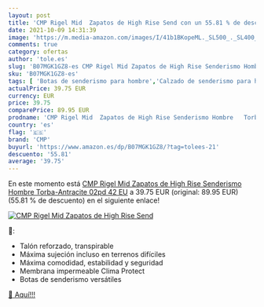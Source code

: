 ```yaml
---
layout: post
title: 'CMP Rigel Mid  Zapatos de High Rise Send con un 55.81 % de descuento'
date: 2021-10-09 14:31:39
image: 'https://m.media-amazon.com/images/I/41b1BKopeML._SL500_._SL400_.jpg'
comments: true
category: ofertas
author: 'tole.es'
slug: 'B07MGK1GZ8-es CMP Rigel Mid Zapatos de High Rise Senderismo Hombre...'
sku: 'B07MGK1GZ8-es'
tags: [ 'Botas de senderismo para hombre','Calzado de senderismo para hombre','Calzado deportivo para hombre','Zapatillas y calzado deportivo para hombre','Zapatos','Zapatos para hombre','Zapatos y complementos','cmp','zapatos', ]
actualPrice: 39.75 EUR
currency: EUR
price: 39.75
comparePrice: 89.95 EUR
prodname: 'CMP Rigel Mid  Zapatos de High Rise Senderismo Hombre   Torba-Antracite 02pd   42 EU'
country: 'es'
flag: '🇪🇸'
brand: 'CMP'
buyurl: 'https://www.amazon.es/dp/B07MGK1GZ8/?tag=tolees-21'
descuento: '55.81'
average: '39.75'
---
```


En este momento está [CMP Rigel Mid  Zapatos de High Rise Senderismo Hombre   Torba-Antracite 02pd   42 EU](https://www.amazon.es/dp/B07MGK1GZ8/?tag=tolees-21) a 39.75 EUR (original: 89.95 EUR) (55.81 %  de descuento) en el siguiente enlace!

[![CMP Rigel Mid  Zapatos de High Rise Send](https://m.media-amazon.com/images/I/41b1BKopeML._SL500_._SL400_.jpg)](https://www.amazon.es/dp/B07MGK1GZ8/?tag=tolees-21)

🔎:

- Talón reforzado, transpirable
- Máxima sujeción incluso en terrenos difíciles
- Máxima comodidad, estabilidad y seguridad
- Membrana impermeable Clima Protect
- Botas de senderismo versátiles

[🛒 Aquí!!!](https://www.amazon.es/dp/B07MGK1GZ8/?tag=tolees-21)
